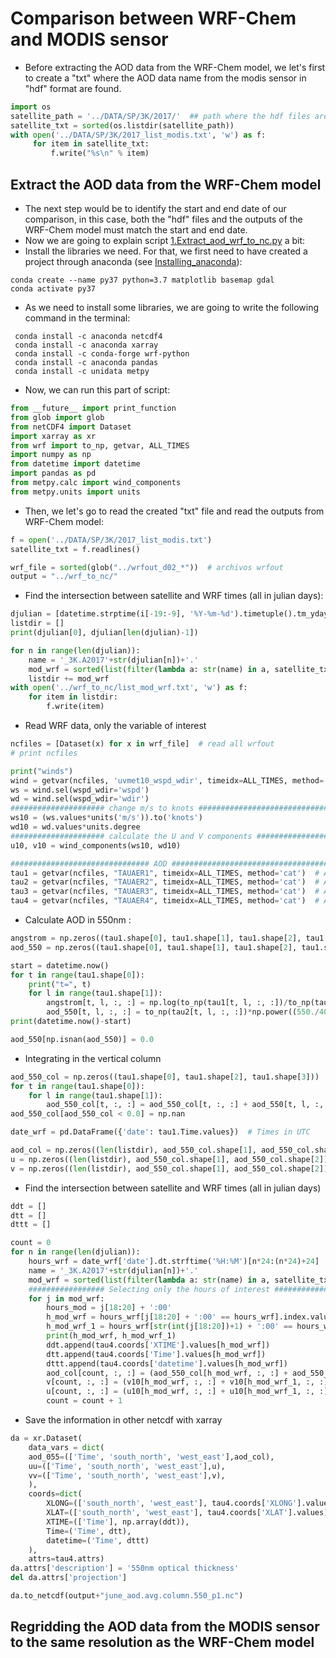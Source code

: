 # Comparison between WRF-Chem and MODIS sensor
* Before extracting the AOD data from the WRF-Chem model, we let's first to create a "txt" where the  AOD data name from the modis sensor in "hdf" format are found. 
```python
import os
satellite_path = '../DATA/SP/3K/2017/'  ## path where the hdf files are found
satellite_txt = sorted(os.listdir(satellite_path))  
with open('../DATA/SP/3K/2017_list_modis.txt', 'w') as f:
     for item in satellite_txt:
         f.write("%s\n" % item)
```
## Extract the AOD data from the WRF-Chem model 
* The next step would be to identify the start and end date of our comparison, in this case, both the "hdf" files and the outputs of the WRF-Chem model must match the start and end date. 
* Now we are going to explain script [1.Extract_aod_wrf_to_nc.py](https://github.com/rnoeliab/Satellite-WRF-Model/blob/master/MODIS/AOD/WRF-Chem_Modis/1.Extract_aod_wrf_to_nc.py) a bit:
* Install the libraries we need. For that, we first need to have created a project through anaconda (see [Installing_anaconda](https://github.com/rnoeliab/Installing_anaconda)):
```
conda create --name py37 python=3.7 matplotlib basemap gdal 
conda activate py37
```
* As we need to install some libraries, we are going to write the following command in the terminal:
```
 conda install -c anaconda netcdf4 
 conda install -c anaconda xarray 
 conda install -c conda-forge wrf-python 
 conda install -c anaconda pandas 
 conda install -c unidata metpy 
```
* Now, we can run this part of script:
```python
from __future__ import print_function
from glob import glob
from netCDF4 import Dataset
import xarray as xr
from wrf import to_np, getvar, ALL_TIMES
import numpy as np
from datetime import datetime
import pandas as pd
from metpy.calc import wind_components
from metpy.units import units
```
* Then, we let's go to read the created "txt" file and read the outputs from WRF-Chem model:
```python
f = open('../DATA/SP/3K/2017_list_modis.txt')
satellite_txt = f.readlines()

wrf_file = sorted(glob("../wrfout_d02_*"))  # archivos wrfout
output = "../wrf_to_nc/"
```
* Find the intersection between satellite and WRF times (all in julian days):
```python
djulian = [datetime.strptime(i[-19:-9], '%Y-%m-%d').timetuple().tm_yday for i in wrf_file]  # JD = tm_yday
listdir = []
print(djulian[0], djulian[len(djulian)-1])

for n in range(len(djulian)):
    name = '_3K.A2017'+str(djulian[n])+'.'
    mod_wrf = sorted(list(filter(lambda a: str(name) in a, satellite_txt)))
    listdir += mod_wrf
with open('../wrf_to_nc/list_mod_wrf.txt', 'w') as f:
    for item in listdir:
        f.write(item)
```
* Read WRF data, only the variable of interest
```python
ncfiles = [Dataset(x) for x in wrf_file]  # read all wrfout
# print ncfiles

print("winds")
wind = getvar(ncfiles, 'uvmet10_wspd_wdir', timeidx=ALL_TIMES, method='cat')
ws = wind.sel(wspd_wdir='wspd')
wd = wind.sel(wspd_wdir='wdir')
##################### change m/s to knots ###############################
ws10 = (ws.values*units('m/s')).to('knots')
wd10 = wd.values*units.degree
##################### calculate the U and V components ##################
u10, v10 = wind_components(ws10, wd10)

############################### AOD #####################################
tau1 = getvar(ncfiles, "TAUAER1", timeidx=ALL_TIMES, method='cat')  # AOD in 300nm
tau2 = getvar(ncfiles, "TAUAER2", timeidx=ALL_TIMES, method='cat')  # AOD in 400nm
tau3 = getvar(ncfiles, "TAUAER3", timeidx=ALL_TIMES, method='cat')  # AOD in 600nm
tau4 = getvar(ncfiles, "TAUAER4", timeidx=ALL_TIMES, method='cat')  # AOD in 1000nm
```
* Calculate AOD in 550nm :
```python
angstrom = np.zeros((tau1.shape[0], tau1.shape[1], tau1.shape[2], tau1.shape[3]))
aod_550 = np.zeros((tau1.shape[0], tau1.shape[1], tau1.shape[2], tau1.shape[3]))

start = datetime.now()
for t in range(tau1.shape[0]):
    print("t=", t)
    for l in range(tau1.shape[1]):
        angstrom[t, l, :, :] = np.log(to_np(tau1[t, l, :, :])/to_np(tau4[t, l, :, :]))/(np.log((1000./300.)))
        aod_550[t, l, :, :] = to_np(tau2[t, l, :, :])*np.power((550./400.), -1*angstrom[t, l, :, :])
print(datetime.now()-start)

aod_550[np.isnan(aod_550)] = 0.0
```
* Integrating in the vertical column
```python
aod_550_col = np.zeros((tau1.shape[0], tau1.shape[2], tau1.shape[3]))
for t in range(tau1.shape[0]):
    for l in range(tau1.shape[1]):
        aod_550_col[t, :, :] = aod_550_col[t, :, :] + aod_550[t, l, :, :]
aod_550_col[aod_550_col < 0.0] = np.nan

date_wrf = pd.DataFrame({'date': tau1.Time.values})  # Times in UTC

aod_col = np.zeros((len(listdir), aod_550_col.shape[1], aod_550_col.shape[2]))
u = np.zeros((len(listdir), aod_550_col.shape[1], aod_550_col.shape[2]))
v = np.zeros((len(listdir), aod_550_col.shape[1], aod_550_col.shape[2]))
```
* Find the intersection between satellite and WRF times (all in julian days)
```python
ddt = []
dtt = []
dttt = []

count = 0
for n in range(len(djulian)):
    hours_wrf = date_wrf['date'].dt.strftime('%H:%M')[n*24:(n*24)+24]  # 00hrs - 24hrs
    name = '_3K.A2017'+str(djulian[n])+'.'
    mod_wrf = sorted(list(filter(lambda a: str(name) in a, satellite_txt)))
    ################# Selecting only the hours of interest ####################
    for j in mod_wrf:
        hours_mod = j[18:20] + ':00'
        h_mod_wrf = hours_wrf[j[18:20] + ':00' == hours_wrf].index.values[0]
        h_mod_wrf_1 = hours_wrf[str(int(j[18:20])+1) + ':00' == hours_wrf].index.values[0]
        print(h_mod_wrf, h_mod_wrf_1)
        ddt.append(tau4.coords['XTIME'].values[h_mod_wrf])
        dtt.append(tau4.coords['Time'].values[h_mod_wrf])
        dttt.append(tau4.coords['datetime'].values[h_mod_wrf])
        aod_col[count, :, :] = (aod_550_col[h_mod_wrf, :, :] + aod_550_col[h_mod_wrf_1, :, :])/2
        v[count, :, :] = (v10[h_mod_wrf, :, :] + v10[h_mod_wrf_1, :, :])/2
        u[count, :, :] = (u10[h_mod_wrf, :, :] + u10[h_mod_wrf_1, :, :])/2
        count = count + 1
```
* Save the information in other netcdf with xarray 
```python
da = xr.Dataset(
    data_vars = dict(
    aod_055=(['Time', 'south_north', 'west_east'],aod_col),
    uu=(['Time', 'south_north', 'west_east'],u),
    vv=(['Time', 'south_north', 'west_east'],v),
    ),
    coords=dict(
        XLONG=(['south_north', 'west_east'], tau4.coords['XLONG'].values),
        XLAT=(['south_north', 'west_east'], tau4.coords['XLAT'].values),
        XTIME=(['Time'], np.array(ddt)),
        Time=('Time', dtt),
        datetime=('Time', dttt)
    ),
    attrs=tau4.attrs)
da.attrs['description'] = '550nm optical thickness'
del da.attrs['projection']

da.to_netcdf(output+"june_aod.avg.column.550_p1.nc")
```

## Regridding the AOD data from the MODIS sensor to the same resolution as the WRF-Chem model 
